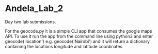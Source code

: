 # Andela_Lab_2
Day two lab submissions.

For the geocode.py it is a simple CLI app that consumes the google maps API. To use it run the app from the command line using python3 and enter geocode('location') e.g. geocode('Nairobi') and it will return a dictionary containing the locations longitude and latitude coordinates.
